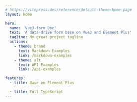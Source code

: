 ```yaml
---
# https://vitepress.dev/reference/default-theme-home-page
layout: home

hero:
  name: 'Vue3-form Doc'
  text: 'A data-drive form base on Vue3 and Element Plus'
  tagline: My great project tagline
  actions:
    - theme: brand
      text: Markdown Examples
      link: /markdown-examples
    - theme: alt
      text: API Examples
      link: /api-examples

features:
  - title: Base on Element Plus

  - title: Full TypeScript
---
```

